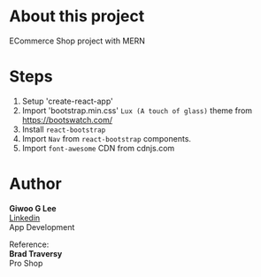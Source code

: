 # About this project

ECommerce Shop project with MERN

# Steps

1. Setup 'create-react-app'
2. Import 'bootstrap.min.css' `Lux (A touch of glass)` theme from https://bootswatch.com/
3. Install `react-bootstrap`
4. Import `Nav` from `react-bootstrap` components.
5. Import `font-awesome` CDN from cdnjs.com

# Author

**Giwoo G Lee**  
[Linkedin](https://linkedin.com/in/leegiwoo)  
App Development

Reference:  
**Brad Traversy**  
Pro Shop
